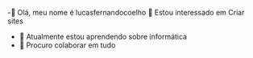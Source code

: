 -👋 Olá, meu nome é lucasfernandocoelho 
👀 Estou interessado em Criar sites
- 🌱 Atualmente estou aprendendo sobre informática 
- 💞️ Procuro colaborar em tudo 

<!---
lucasfernandocoelho/lucasfernandocoelho is a ✨ special ✨ repository because its `README.md` (this file) appears on your GitHub profile.
You can click the Preview link to take a look at your changes.
--->
